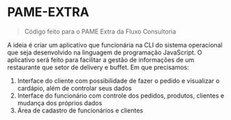 # PAME-EXTRA
> Código feito para o PAME Extra da Fluxo Consultoria

A ideia é criar um aplicativo que funcionária na CLI do sistema operacional que seja desenvolvido na linguagem de programação JavaScript. O aplicativo será feito para facilitar a gestão de informações de um restaurante que setor de delivery e buffet. Em que precisamos:
1. Interface do cliente com possibilidade de fazer o pedido e visualizar o cardápio, além de controlar seus dados
2. Interface do funcionário com controle dos pedidos, produtos, clientes e mudança dos próprios dados
3. Área de cadastro de funcionários e clientes